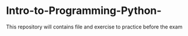 # Intro-to-Programming-Python-
This repository will contains file and exercise to practice before the exam 
